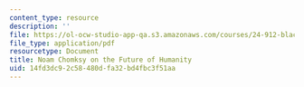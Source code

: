 ```yaml
---
content_type: resource
description: ''
file: https://ol-ocw-studio-app-qa.s3.amazonaws.com/courses/24-912-black-matters-introduction-to-black-studies-spring-2017/14fd3dc92c58480dfa32bd4fbc3f51aa_MIT24_912s17_chomsky_future.pdf
file_type: application/pdf
resourcetype: Document
title: Noam Chomksy on the Future of Humanity
uid: 14fd3dc9-2c58-480d-fa32-bd4fbc3f51aa
---
```

